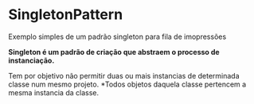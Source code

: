 # SingletonPattern
 Exemplo simples de um padrão singleton para fila de imopressões

<b>Singleton é um padrão de criação que abstraem o processo de instanciação.</b>

Tem por objetivo não permitir duas ou mais instancias de determinada classe num mesmo projeto.
*Todos objetos daquela classe pertencem a mesma instancia da classe.
